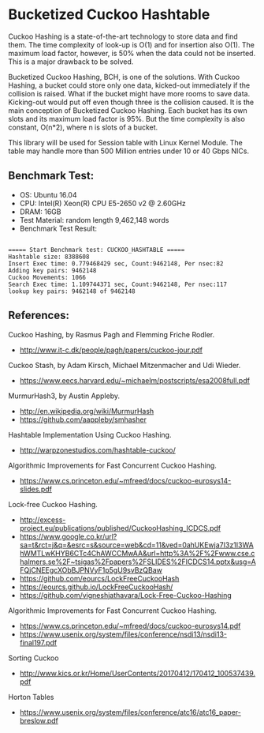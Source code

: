 **Bucketized Cuckoo Hashtable**
=====================

Cuckoo Hashing is a state-of-the-art technology to store data and find them. The time complexity of look-up is O(1) and for insertion also O(1). The maximum load factor, however, is 50% when the data could not be inserted. This is a major drawback to be solved.

Bucketized Cuckoo Hashing, BCH, is one of the solutions. With Cuckoo Hashing, a bucket could store only one data, kicked-out immediately if the collision is raised. What if the bucket might have more rooms to save data. Kicking-out would put off even though three is the collision caused. It is the main conception of Bucketized Cuckoo Hashing. Each bucket has its own slots and its maximum load factor is 95%. But the time complexity is also constant, O(n*2), where n is slots of a bucket.

This library will be used for Session table with Linux Kernel Module. The table may handle more than 500 Million entries under 10 or 40 Gbps NICs. 

## Benchmark Test:

* OS: Ubuntu 16.04
* CPU: Intel(R) Xeon(R) CPU E5-2650 v2 @ 2.60GHz
* DRAM: 16GB
* Test Material: random length 9,462,148 words
* Benchmark Test Result:
<pre><code>
===== Start Benchmark test: CUCKOO_HASHTABLE ===== 
Hashtable size: 8388608
Insert Exec time: 0.779468429 sec, Count:9462148, Per nsec:82 
Adding key pairs: 9462148 
Cuckoo Movements: 1066 
Search Exec time: 1.109744371 sec, Count:9462148, Per nsec:117 
lookup key pairs: 9462148 of 9462148 
</code></pre>

## References: 

Cuckoo Hashing, by Rasmus Pagh and Flemming Friche Rodler. 
- http://www.it-c.dk/people/pagh/papers/cuckoo-jour.pdf

Cuckoo Stash, by Adam Kirsch, Michael Mitzenmacher and Udi Wieder. 
- https://www.eecs.harvard.edu/~michaelm/postscripts/esa2008full.pdf

MurmurHash3, by Austin Appleby. 
- http://en.wikipedia.org/wiki/MurmurHash
- https://github.com/aappleby/smhasher

Hashtable Implementation Using Cuckoo Hashing. 
- http://warpzonestudios.com/hashtable-cuckoo/

Algorithmic Improvements for Fast Concurrent Cuckoo Hashing.
- https://www.cs.princeton.edu/~mfreed/docs/cuckoo-eurosys14-slides.pdf

Lock-free Cuckoo Hashing.
- http://excess-project.eu/publications/published/CuckooHashing_ICDCS.pdf
- https://www.google.co.kr/url?sa=t&rct=j&q=&esrc=s&source=web&cd=11&ved=0ahUKEwja7I3z1I3WAhWMTLwKHYB6CTc4ChAWCCMwAA&url=http%3A%2F%2Fwww.cse.chalmers.se%2F~tsigas%2Fpapers%2FSLIDES%2FICDCS14.pptx&usg=AFQjCNEEgcXObBJPNVyF1p5gU9svBzQBaw
- https://github.com/eourcs/LockFreeCuckooHash
- https://eourcs.github.io/LockFreeCuckooHash/
- https://github.com/vigneshjathavara/Lock-Free-Cuckoo-Hashing

Algorithmic Improvements for Fast Concurrent Cuckoo Hashing.
- https://www.cs.princeton.edu/~mfreed/docs/cuckoo-eurosys14.pdf
- https://www.usenix.org/system/files/conference/nsdi13/nsdi13-final197.pdf

Sorting Cuckoo
- http://www.kics.or.kr/Home/UserContents/20170412/170412_100537439.pdf

Horton Tables
- https://www.usenix.org/system/files/conference/atc16/atc16_paper-breslow.pdf
